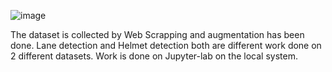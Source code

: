 ![image](https://github.com/SamruddhiMumbare/Cyclist-Lane-and-Helmet-Detection/assets/91961750/27fe4099-5b66-4c3a-bfaa-20079e76c221)

The dataset is collected by Web Scrapping and augmentation has been done.
Lane detection and Helmet detection both are different work done on 2 different datasets.
Work is done on Jupyter-lab on the local system.
